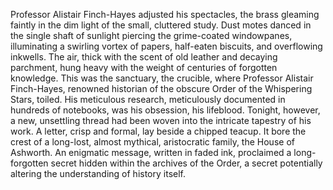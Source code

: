 Professor Alistair Finch-Hayes adjusted his spectacles, the brass gleaming faintly in the dim light of the small, cluttered study.  Dust motes danced in the single shaft of sunlight piercing the grime-coated windowpanes, illuminating a swirling vortex of papers, half-eaten biscuits, and overflowing inkwells.  The air, thick with the scent of old leather and decaying parchment, hung heavy with the weight of centuries of forgotten knowledge.  This was the sanctuary, the crucible, where Professor Alistair Finch-Hayes, renowned historian of the obscure Order of the Whispering Stars, toiled.  His meticulous research, meticulously documented in hundreds of notebooks, was his obsession, his lifeblood. Tonight, however, a new, unsettling thread had been woven into the intricate tapestry of his work.
A letter, crisp and formal, lay beside a chipped teacup.  It bore the crest of a long-lost, almost mythical, aristocratic family, the House of Ashworth.  An enigmatic message, written in faded ink, proclaimed a long-forgotten secret hidden within the archives of the Order, a secret potentially altering the understanding of history itself.
